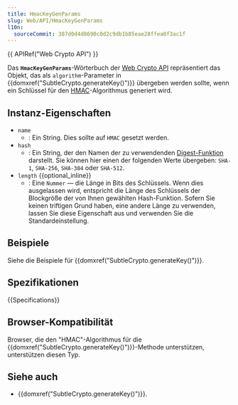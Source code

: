 ```yaml
---
title: HmacKeyGenParams
slug: Web/API/HmacKeyGenParams
l10n:
  sourceCommit: 387d0d4d8690c0d2c9db1b85eae28ffea0f3ac1f
---
```


{{ APIRef("Web Crypto API") }}

Das **`HmacKeyGenParams`**-Wörterbuch der [Web Crypto API](/de/docs/Web/API/Web_Crypto_API) repräsentiert das Objekt, das als `algorithm`-Parameter in {{domxref("SubtleCrypto.generateKey()")}} übergeben werden sollte, wenn ein Schlüssel für den [HMAC](/de/docs/Web/API/SubtleCrypto/sign#hmac)-Algorithmus generiert wird.

## Instanz-Eigenschaften

- `name`
  - : Ein String. Dies sollte auf `HMAC` gesetzt werden.
- `hash`
  - : Ein String, der den Namen der zu verwendenden [Digest-Funktion](/de/docs/Web/API/SubtleCrypto/digest#supported_algorithms) darstellt. Sie können hier einen der folgenden Werte übergeben: `SHA-1`, `SHA-256`, `SHA-384` oder `SHA-512`.
- `length` {{optional_inline}}
  - : Eine `Nummer` — die Länge in Bits des Schlüssels. Wenn dies ausgelassen wird, entspricht die Länge des Schlüssels der Blockgröße der von Ihnen gewählten Hash-Funktion. Sofern Sie keinen triftigen Grund haben, eine andere Länge zu verwenden, lassen Sie diese Eigenschaft aus und verwenden Sie die Standardeinstellung.

## Beispiele

Siehe die Beispiele für {{domxref("SubtleCrypto.generateKey()")}}.

## Spezifikationen

{{Specifications}}

## Browser-Kompatibilität

Browser, die den "HMAC"-Algorithmus für die {{domxref("SubtleCrypto.generateKey()")}}-Methode unterstützen, unterstützen diesen Typ.

## Siehe auch

- {{domxref("SubtleCrypto.generateKey()")}}.
